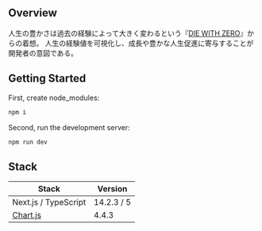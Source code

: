 ## Overview

人生の豊かさは過去の経験によって大きく変わるという『[DIE WITH ZERO](https://amzn.asia/d/0TnGUgI)』からの着想。
人生の経験値を可視化し、成長や豊かな人生促進に寄与することが開発者の意図である。

## Getting Started

First, create node_modules:

```bash
npm i
```

Second, run the development server:

```bash
npm run dev
```

## Stack

| Stack | Version |
| ---- | ---- |
| Next.js / TypeScript | 14.2.3 / 5 |
| [Chart.js](https://github.com/chartjs/Chart.js) | 4.4.3 |
